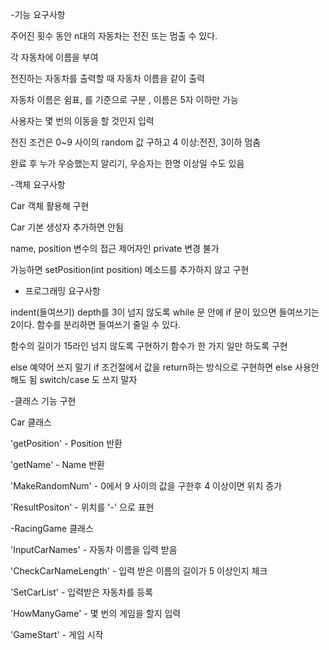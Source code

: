 -기능 요구사항

 주어진 횟수 동안 n대의 자동차는 전진 또는 멈출 수 있다.
 
 각 자동차에 이름을 부여
  
 전진하는 자동차를 출력할 때 자동차 이름을 같이 출력
 
 자동차 이름은 쉼표, 를 기준으로 구분 , 이름은 5자 이하만 가능
 
 사용자는 몇 번의 이동을 할 것인지 입력
 
 전진 조건은 0~9 사이의 random 값 구하고 4 이상:전진, 3이하 멈춤
 
 완료 후 누가 우승했는지 알리기, 우승자는 한명 이상일 수도 있음
 
 -객체 요구사항

Car 객체 활용해 구현

Car 기본 생성자 추가하면 안됨

name, position 변수의 접근 제어자인 private 변경 불가

가능하면 setPosition(int position) 메소드를 추가하지 않고 구현

- 프로그래밍 요구사항

indent(들여쓰기) depth를 3이 넘지 않도록
while 문 안에 if 문이 있으면 들여쓰기는 2이다.
함수를 분리하면 들여쓰기 줄일 수 있다.

함수의 길이가 15라인 넘지 않도록 구현하기
함수가 한 가지 일만 하도록 구현

else 예약어 쓰지 말기
if 조건절에서 값을 return하는 방식으로 구현하면 else 사용안해도 됨
switch/case 도 쓰지 말자


-클래스 기능 구현

Car 클래스

'getPosition' - Position 반환

'getName' - Name 반환 

'MakeRandomNum'  - 0에서 9 사이의 값을 구한후 4 이상이면 위치 증가

'ResultPositon'  - 위치를 '-' 으로 표현

-RacingGame 클래스

'InputCarNames' - 자동차 이름을 입력 받음

'CheckCarNameLength' - 입력 받은 이름의 길이가 5 이상인지 체크

'SetCarList' - 입력받은 자동차를 등록

'HowManyGame' - 몇 번의 게임을 할지 입력

'GameStart' - 게임 시작 


